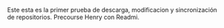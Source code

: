 Este esta es la primer prueba de descarga, modificacion y sincronización de repositorios.
Precourse Henry con Readmi.